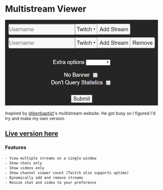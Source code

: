 # Multistream Viewer

![Multistream dashboard](imgs/preview.png)

Inspired by [@benbaptist](https://github.com/benbaptist)'s multistream website. He got busy so I figured I'd try and make my own version.

## [Live version here](https://dmynerd78.me/multi/)

### Features

    - View multiple streams on a single window
    - Show chats only
    - Show videos only
    - Show channel viewer count (Twitch also supports uptime)
    - Dynamically add and remove streams
    - Resize chat and video to your preference
